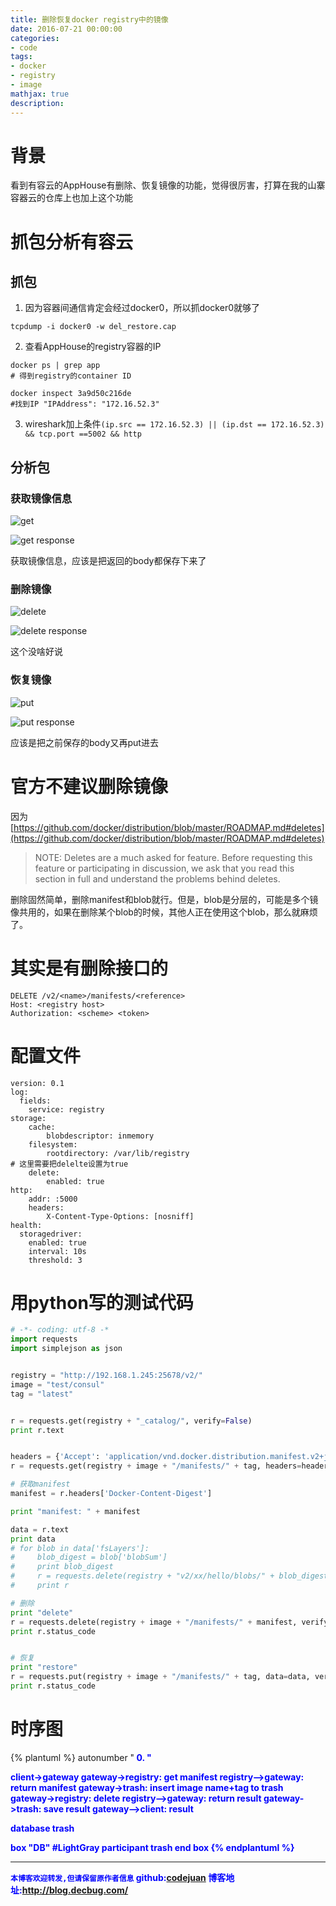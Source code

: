 ```yaml
---
title: 删除恢复docker registry中的镜像
date: 2016-07-21 00:00:00
categories:
- code
tags: 
- docker
- registry
- image
mathjax: true
description: 
---
```

# 背景
看到有容云的AppHouse有删除、恢复镜像的功能，觉得很厉害，打算在我的山寨容器云的仓库上也加上这个功能

<!--more-->

# 抓包分析有容云
## 抓包
1. 因为容器间通信肯定会经过docker0，所以抓docker0就够了
```
tcpdump -i docker0 -w del_restore.cap
```
2. 查看AppHouse的registry容器的IP
```
docker ps | grep app
# 得到registry的container ID

docker inspect 3a9d50c216de
#找到IP "IPAddress": "172.16.52.3"
```
3. wireshark加上条件`(ip.src == 172.16.52.3) || (ip.dst == 172.16.52.3) && tcp.port ==5002 && http`

## 分析包

### 获取镜像信息

![get](https://github.com/CodeJuan/blog/raw/master/source/image/del_image/get.png)

![get response](https://github.com/CodeJuan/blog/raw/master/source/image/del_image/get_rsp.png.png)

获取镜像信息，应该是把返回的body都保存下来了

### 删除镜像

![delete](https://github.com/CodeJuan/blog/raw/master/source/image/del_image/del.png)

![delete response](https://github.com/CodeJuan/blog/raw/master/source/image/del_image/del_rsp.png)

这个没啥好说

### 恢复镜像


![put](https://github.com/CodeJuan/blog/raw/master/source/image/del_image/put.png)

![put response](https://github.com/CodeJuan/blog/raw/master/source/image/del_image/put_rsp.png)

应该是把之前保存的body又再put进去




# 官方不建议删除镜像
因为[https://github.com/docker/distribution/blob/master/ROADMAP.md#deletes](https://github.com/docker/distribution/blob/master/ROADMAP.md#deletes)

> NOTE: Deletes are a much asked for feature. Before requesting this feature or participating in discussion, we ask that you read this section in full and understand the problems behind deletes.

删除固然简单，删除manifest和blob就行。但是，blob是分层的，可能是多个镜像共用的，如果在删除某个blob的时候，其他人正在使用这个blob，那么就麻烦了。


# 其实是有删除接口的

```
DELETE /v2/<name>/manifests/<reference>
Host: <registry host>
Authorization: <scheme> <token>
```

# 配置文件

```
version: 0.1
log:
  fields:
    service: registry
storage:
    cache:
        blobdescriptor: inmemory
    filesystem:
        rootdirectory: /var/lib/registry
# 这里需要把delelte设置为true
    delete:
        enabled: true
http:
    addr: :5000
    headers:
        X-Content-Type-Options: [nosniff]
health:
  storagedriver:
    enabled: true
    interval: 10s
    threshold: 3
```

# 用python写的测试代码
```py
# -*- coding: utf-8 -*
import requests
import simplejson as json


registry = "http://192.168.1.245:25678/v2/"
image = "test/consul"
tag = "latest"


r = requests.get(registry + "_catalog/", verify=False)
print r.text


headers = {'Accept': 'application/vnd.docker.distribution.manifest.v2+json'}
r = requests.get(registry + image + "/manifests/" + tag, headers=headers, verify=False)

# 获取manifest
manifest = r.headers['Docker-Content-Digest']

print "manifest: " + manifest

data = r.text
print data
# for blob in data['fsLayers']:
#     blob_digest = blob['blobSum']
#     print blob_digest
#     r = requests.delete(registry + "v2/xx/hello/blobs/" + blob_digest, verify=False)
#     print r

# 删除
print "delete"
r = requests.delete(registry + image + "/manifests/" + manifest, verify=False)
print r.status_code


# 恢复
print "restore"
r = requests.put(registry + image + "/manifests/" + tag, data=data, verify=False)
print r.status_code
```
# 时序图

{% plantuml %}
autonumber "<font color=blue><b> 0.  "

client->gateway
gateway->registry: get manifest
registry-->gateway: return manifest
gateway->trash: insert image name+tag to trash
gateway->registry: delete
registry-->gateway: return result
gateway->trash: save result
gateway-->client: result

database trash

box "DB" #LightGray
	participant trash
end box
{% endplantuml %}

-----------------------

`本博客欢迎转发,但请保留原作者信息`
github:[codejuan](https://github.com/CodeJuan)
博客地址:http://blog.decbug.com/
